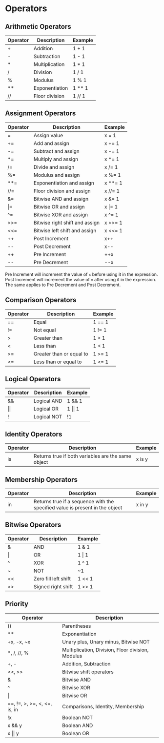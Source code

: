 # Operators

## Arithmetic Operators

| Operator | Description | Example |
| -------- | ----------- | ------- |
| + | Addition | 1 + 1 |
| - | Subtraction | 1 - 1 |
| * | Multiplication | 1 * 1 |
| / | Division | 1 / 1 |
| % | Modulus | 1 % 1 |
| ** | Exponentiation | 1 ** 1 |
| // | Floor division | 1 // 1 |

## Assignment Operators

| Operator | Description | Example |
| -------- | ----------- | ------- |
| = | Assign value | x = 1 |
| += | Add and assign | x += 1 |
| -= | Subtract and assign | x -= 1 |
| *= | Multiply and assign | x *= 1 |
| /= | Divide and assign | x /= 1 |
| %= | Modulus and assign | x %= 1 |
| **= | Exponentiation and assign | x **= 1 |
| //= | Floor division and assign | x //= 1 |
| &= | Bitwise AND and assign | x &= 1 |
| \|= | Bitwise OR and assign | x \|= 1 |
| ^= | Bitwise XOR and assign | x ^= 1 |
| >>= | Bitwise right shift and assign | x >>= 1 |
| <<= | Bitwise left shift and assign | x <<= 1 |
| ++ | Post Increment | x++ |
| -- | Post Decrement | x-- |
| ++ | Pre Increment | ++x |
| -- | Pre Decrement | --x |

Pre Increment will increment the value of `x` before using it in the expression. Post Increment will increment the value of `x` after using it in the expression. The same applies to Pre Decrement and Post Decrement.

## Comparison Operators

| Operator | Description | Example |
| -------- | ----------- | ------- |
| == | Equal | 1 == 1 |
| != | Not equal | 1 != 1 |
| > | Greater than | 1 > 1 |
| < | Less than | 1 < 1 |
| >= | Greater than or equal to | 1 >= 1 |
| <= | Less than or equal to | 1 <= 1 |

## Logical Operators

| Operator | Description | Example |
| -------- | ----------- | ------- |
| && | Logical AND | 1 && 1 |
| \|\| | Logical OR | 1 \|\| 1 |
| ! | Logical NOT | !1 |

## Identity Operators

| Operator | Description | Example |
| -------- | ----------- | ------- |
| is | Returns true if both variables are the same object | x is y |

## Membership Operators

| Operator | Description | Example |
| -------- | ----------- | ------- |
| in | Returns true if a sequence with the specified value is present in the object | x in y |

## Bitwise Operators

| Operator | Description | Example |
| -------- | ----------- | ------- |
| & | AND | 1 & 1 |
| \| | OR | 1 \| 1 |
| ^ | XOR | 1 ^ 1 |
| ~ | NOT | ~1 |
| << | Zero fill left shift | 1 << 1 |
| >> | Signed right shift | 1 >> 1 |

## Priority

| Operator | Description |
| -------- | ----------- |
| () | Parentheses |
| ** | Exponentiation |
| +x, -x, ~x | Unary plus, Unary minus, Bitwise NOT |
| *, /, //, % | Multiplication, Division, Floor division, Modulus |
| +, - | Addition, Subtraction |
| <<, >> | Bitwise shift operators |
| & | Bitwise AND |
| ^ | Bitwise XOR |
| \| | Bitwise OR |
| ==, !=, >, >=, <, <=, is, in | Comparisons, Identity, Membership |
| !x | Boolean NOT |
| x && y | Boolean AND |
| x \|\| y | Boolean OR |
